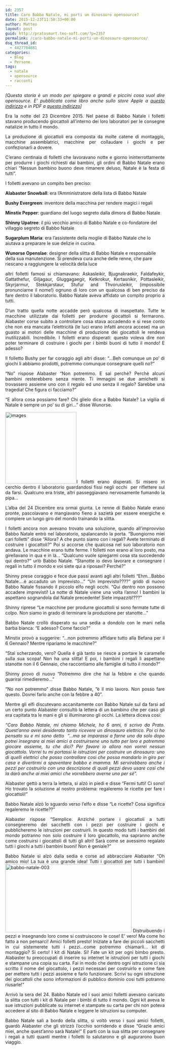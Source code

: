 ```yaml
---
id: 2357
title: Caro Babbo Natale, mi porti un dinosauro opensource?
date: 2015-12-23T11:50:33+00:00
author: Matteo
layout: post
guid: http://pratosmart.teo-soft.com/?p=2357
permalink: /caro-babbo-natale-mi-porti-un-dinosauro-opensource/
dsq_thread_id:
  - 4427704881
categories:
  - Blog
  - Persone
tags:
  - natale
  - opensource
  - racconti
---
```

<p style="text-align: justify;">
  <em>[Questa storia è un modo per spiegare a grandi e piccini cosa vuol dire opensource. E&#8217; pubblicata come libro anche sullo store Apple a <a href="https://itunes.apple.com/it/book/caro-babbo-natale...mi-porti/id1070627227?ls=1&mt=11" target="_blank">questo indirizzo</a> e in PDF a <a href="https://www.scribd.com/doc/294058541/Babbo-Natale-mi-porti-un-dinosauro-opensource" target="_blank">questo indirizzo</a>]</em>
</p>

<p style="text-align: justify;">
  Era la notte del 23 Dicembre 2015. Nel paese di Babbo Natale i folletti stavano producendo giocattoli all’interno dei loro laboratori per le consegne natalizie in tutto il mondo.
</p>

<p style="text-align: justify;">
  La produzione di giocattoli era composta da molte catene di montaggio, macchine assemblatrici, macchine per collaudare i giochi e per confezionarli a dovere.
</p>

<p style="text-align: justify;">
  C’erano centinaia di folletti che lavoravano notte e giorno ininterrottamente per produrre i giochi richiesti dai bambini, gli ordini di Babbo Natale erano chiari “Nessun bambino buono deve rimanere deluso, Natale è la festa di tutti”.
</p>

<p style="text-align: justify;">
  I folletti avevano un compito ben preciso:
</p>

**Alabaster Snowball**: era l’Amministratore della lista di Babbo Natale

**Bushy Evergreen**: inventore della macchina per rendere magici i regali

**Minstix Pepper**: guardiano del luogo segreto dalla dimora di Babbo Natale

**Shinny Upatree**: il più vecchio amico di Babbo Natale e co-fondatore del villaggio segreto di Babbo Natale

**Sugarplum Maria**: era l’assistente della moglie di Babbo Natale che lo aiutava a preparare le sue delizie in cucina.

**Wunorse Openslae**: designer della slitta di Babbo Natale e responsabile della sua manutenzione. Si prendeva cura anche delle renne, che pare riescano a raggiungere la velocità della luce

<p style="text-align: justify;">
  altri folletti famosi si chiamavano: Askasleikir, Bjugnakraekir, Faldafeykir, Gattathefur, Giljagaur, Gluggagaegir, Ketkrokur, Kertasnikir, Pottasleikir, Skyrjarmur, Stekkjarstaur, Stufur and Thvorusleikir, (impossibile pronunciarne il nome!) ognuno di loro con un qualcosa di ben preciso da fare dentro il laboratorio. Babbo Natale aveva affidato un compito proprio a tutti.
</p>

<p style="text-align: justify;">
  D’un tratto quella notte accadde però qualcosa di inaspettato. Tutte le macchine utilizzate dai folletti per produrre giocattoli si fermarono. Alabaster corse subito a controllare cosa stava accadendo e si rese conto che non era mancata l’elettricità (le luci erano infatti ancora accese) ma un guasto ai motori delle macchine di produzione dei giocattoli le rendeva inutilizzabili. Incredibile. I folletti erano disperati: questo voleva dire non poter terminare di costruire i giochi per i bimbi buoni di tutto il mondo! E adesso?
</p>

<p style="text-align: justify;">
  Il folletto Bushy per far coraggio agli altri disse: “…Beh comunque un po’ di giochi li abbiamo prodotti, potremmo comunque consegnare quelli no?”
</p>

<p style="text-align: justify;">
  “No” rispose Alabaster “Non potremmo. E sai perchè? Perchè alcuni bambini resterebbero senza niente. Ti immagini se due amichetti si trovassero assieme uno con il regalo ed uno senza il regalo? Sarebbe una tragedia! Che figura ci facciamo?”
</p>

<p style="text-align: justify;">
  “E allora cosa possiamo fare? Chi glielo dice a Babbo Natale? La vigilia di Natale è sempre un po’ su di giri…” disse Wunorse.
</p>

<p style="text-align: justify;">
  <img class="alignleft size-full wp-image-2360" src="http://pratosmart.teo-soft.com/wp-content/uploads/2015/12/images.jpg" alt="images" width="225" height="225" srcset="http://pratosmart.teo-soft.com/wp-content/uploads/2015/12/images-150x150.jpg 150w, http://pratosmart.teo-soft.com/wp-content/uploads/2015/12/images.jpg 225w" sizes="(max-width: 225px) 100vw, 225px" />I folletti erano disperati. Si misero in cerchio dentro il laboratorio guardandosi fissi negli occhi  per riflettere sul da farsi. Qualcuno era triste, altri passeggiavano nervosamente fumando la pipa…
</p>

<p style="text-align: justify;">
  L’alba del 24 Dicembre era ormai giunta. Le renne di Babbo Natale erano pronte, pascolavano e mangiavano fieno a sazietà per essere energiche e compiere un lungo giro del mondo trainando la slitta.
</p>

<p style="text-align: justify;">
  I folletti ancora non avevano trovato una soluzione, quando all’improvviso Babbo Natale entrò nel laboratorio, spalancando la porta. “Buongiorno miei cari folletti” disse “Allora? A che punto siamo con i regali? Avete terminato di costruire i giocattoli?” Poi si accorse che qualcosa nel suo laboratorio non andava. Le macchine erano tutte ferme. I folletti non erano al loro posto, ma girellavano in qua e in là… “Qualcuno vuole spiegarmi cosa sta succedendo qui dentro?” urlò Babbo Natale. “Stanotte io devo lavorare e consegnare i regali in tutto il mondo e voi siete qui a riposavi? Perché?”
</p>

<p style="text-align: justify;">
  Shinny prese coraggio e fece due passi avanti agli altri folletti “Ehm…Babbo Natale….è accaduto un imprevisto…” “Un imprevisto????” gridò di nuovo Babbo Natale fissando il piccolo elfo negli occhi. “Qui dentro non possono accadere imprevisti! La notte di Natale viene una volta l’anno! I bambini la aspettano sognandola dal Natale precedente! Siete impazziti!???”
</p>

<p style="text-align: justify;">
  Shinny riprese “Le macchine per produrre giocattoli si sono fermate tutte di colpo. Non siamo in grado di terminare la produzione per stanotte…”
</p>

<p style="text-align: justify;">
  Babbo Natale crollò disperato su una sedia a dondolo con le mani nella barba bianca: “E adesso? Come faccio?”
</p>

<p style="text-align: justify;">
  Minstix provò a suggerire: “…non potremmo affidare tutto alla Befana per il 6 Gennaio? Mentre ripariamo le macchine?”
</p>

<p style="text-align: justify;">
  “Stai scherzando, vero? Quella è già tanto se riesce a portare le caramelle sulla sua scopa! Non ha una slitta! E poi, i bambini i regali li aspettano stanotte non il 6 Gennaio, che raccontiamo alle famiglie di tutto il mondo?”
</p>

<p style="text-align: justify;">
  Shinny provo di nuovo “Potremmo dire che hai la febbre e che quando guarirai rimedieremo…”
</p>

<p style="text-align: justify;">
  “No non potremmo” disse Babbo Natale, “è il mio lavoro. Non posso fare questo. Dovrei farlo anche con la febbre a 40”.
</p>

<p style="text-align: justify;">
  Mentre gli elfi discutevano accanitamente con Babbo Natale sul da farsi ad un certo punto Alabaster consultò la lettera di un bambino che per caso gli era capitata tra le mani e gli si illuminarono gli occhi. La lettera diceva cosi:
</p>

<p style="text-align: justify;">
  <em>“Caro Babbo Natale, mi chiamo Michele, ho 6 anni, ti scrivo da Prato. Quest’anno avrei desiderato tanto ricevere un dinosauro elettrico. Poi ci ho pensato su e mi sono detto  “…ma se imparassi a farne uno da solo dopo potrei insegnare ai miei amici a costruirsene uno tutto per loro e potremmo giocare assieme, tu che dici? Per favore io allora non vorrei nessun giocattolo. Vorrei tu mi portassi le istruzioni per costruire un dinosauro: uno di quelli elettrici che posso controllare cosi che possa mandarlo in giro per casa e divertirmi a spaventare babbo e mamma. Mi servirebbero anche i pezzi per costruirlo con una descrizione di quali pezzi devo usare cosi che la darò anche ai miei amici che vorrebbero averne uno per sè”.</em>
</p>

<p style="text-align: justify;">
  Alabaster gettò a terra la lettera, si alzò in piedi e disse “Fermi tutti! Ci sono! Ho trovato la soluzione al nostro problema: regaleremo le ricette per fare i giocattoli!”
</p>

<p style="text-align: justify;">
  Babbo Natale alzò lo sguardo verso l’elfo e disse “Le ricette? Cosa significa regaleremo le ricette??”
</p>

<p style="text-align: justify;">
  Alabaster rispose “Semplice. Anziché portare i giocattoli a tutti consegneremo dei sacchetti con i pezzi per costruire i giochi e pubblicheremo le istruzioni per costruirli. In questo modo tutti i bambini del mondo potranno non solo costruire il loro giocattolo, ma sapranno anche come costruirsi i giocattoli di tutti gli altri! Sarà come se avessimo regalato tutti i giochi a tutti i bambini buoni! Non è geniale?”
</p>

<p style="text-align: justify;">
  Babbo Natale si alzò dalla sedia e corse ad abbracciare Alabaster “Oh amico mio! La tua è una grande idea! Tutti i giocattoli per tutti i bambini!<img class="wp-image-2359 alignright" src="http://pratosmart.teo-soft.com/wp-content/uploads/2015/12/babbo-natale-003.jpg" alt="babbo-natale-003" width="399" height="215" srcset="http://pratosmart.teo-soft.com/wp-content/uploads/2015/12/babbo-natale-003-300x162.jpg 300w, http://pratosmart.teo-soft.com/wp-content/uploads/2015/12/babbo-natale-003.jpg 705w" sizes="(max-width: 399px) 100vw, 399px" /> Distruibuendo i pezzi e insegnando loro come si costruiscono le cose! E’ vero! Ma come ho fatto a non pensarci! Amici folletti presto! Iniziate a fare dei piccoli sacchetti in cui sistemerete tutti i pezzi…come potremmo chiamarli… kit di montaggio? Si certo! I kit di Natale. Si! Fate un kit per ogni bimbo presto. Alabaster tu preoccupati di inserire su internet le istruzioni per tutti i giochi e stampane una copia su carta. Fai in modo che dentro ogni istruzione ci sia scritto il nome del giocattolo, i pezzi necessari per costruirlo e come fare per mettere tutti i pezzi assieme e farlo funzionare. Scrivi su ogni istruzione dei giocattoli che sono informazioni di pubblico dominio cosi tutti potranno riusarle!”
</p>

<p style="text-align: justify;">
  Arrivò la sera del 24. Babbo Natale ed i suoi amici folletti avevano caricato la slitta con tutti i kit di Natale per i bimbi di tutto il mondo. Ogni kit aveva le sue istruzioni pubblicate su internet e stampate su carta per chi non poteva accedere al sito di Babbo Natale e leggere le istruzioni su computer.
</p>

<p style="text-align: justify;">
  Babbo Natale salì a bordo della slitta, si voltò verso i suoi amici folletti, guardò Alabaster che gli strizzò l’occhio sorridendo e disse “Grazie amici miei, anche quest’anno sarà Natale!” E partì con la sua slitta per consegnare i regali a tutti quanti mentre i folletti lo salutarono e gli augurarono buon viaggio.
</p>